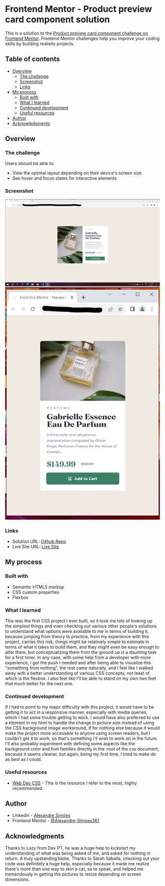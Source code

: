 # Frontend Mentor - Product preview card component solution

This is a solution to the [Product preview card component challenge on Frontend Mentor](https://www.frontendmentor.io/challenges/product-preview-card-component-GO7UmttRfa). Frontend Mentor challenges help you improve your coding skills by building realistic projects. 

## Table of contents

- [Overview](#overview)
  - [The challenge](#the-challenge)
  - [Screenshot](#screenshot)
  - [Links](#links)
- [My process](#my-process)
  - [Built with](#built-with)
  - [What I learned](#what-i-learned)
  - [Continued development](#continued-development)
  - [Useful resources](#useful-resources)
- [Author](#author)
- [Acknowledgments](#acknowledgments)

## Overview

### The challenge

Users should be able to:

- View the optimal layout depending on their device's screen size
- See hover and focus states for interactive elements

### Screenshot

<img src="Images/Screens/Screenshot Desktop.png" alt="Desktop Screenshot" />
<img src="Images/Screens/Screenshot Mobile.png" alt="Mobile Screenshot" />

### Links

- Solution URL: [Github Repo](https://github.com/Alexandre-Simoes361/Practice-Project-Preview-Card-Component)
- Live Site URL: [Live Site](https://quiet-tiramisu-b46248.netlify.app/)

## My process

### Built with

- Semantic HTML5 markup
- CSS custom properties
- Flexbox

### What I learned

This was the first CSS project I ever built, so it took me lots of looking up the simplest things and even checking out various other people's solutions to understand what options were available to me in terms of building it, because jumping from theory to practice, from my experience with this project, carries this risk, things might be relatively simple to estimate in terms of what it takes to build them, and they might even be easy enough to alter them, but conceptualizing them from the ground up is a daunting task for a first timer. In any case, with some help from a developer with more experience, I got the push I needed and after being able to visualize this "something from nothing", the rest came naturally, and I feel like I walked away with a better understanding of various CSS concepts, not least of which is the flexbox. I also feel like I'll be able to stand on my own two feet that much better for the next one.

### Continued development

If I had to point to my major difficulty with this project, it would have to be getting it to act in a responsive manner, especially with media queries, which I had some trouble getting to work. I would have also preferred to use a <picture> element in my html to handle the change in picture size instead of using the CSS background image workaround, if for nothing else because it would make the project more accessible to anyone using screen readers, but I couldn't get it to work, so that's something I'll wish to work on in the future. I'll also probably experiment with defining some aspects like the background color and font families directly in the :root of the css document, because it seems cleaner, but again, being my first time, I tried to make do as best as I could.

### Useful resources

- [Web Dev CSS](https://web.dev/learn/css/) - This is the resource I refer to the most, highly recommended.

## Author

- Linkedin - [Alexandre Simões](https://www.linkedin.com/in/alexandre-sim%C3%B5es-21198a223/)
- Frontend Mentor - [@Alexandre-Simoes361](https://www.frontendmentor.io/profile/Alexandre-Simoes361)

## Acknowledgments

Thanks to Lazy from Dev PT, he was a huge help to kickstart my understanding of what was being asked of me, and asked for nothing in return. A truly upstanding bloke.
Thanks to Sarah Saballa, checking out your code was definitely a huge help, especially because it made me realize there's more than one way to skin a cat, so to speak, and helped me tremendously in getting the pictures to resize depending on screen dimensions. 
